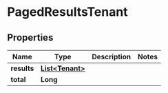 

# PagedResultsTenant


## Properties

| Name | Type | Description | Notes |
|------------ | ------------- | ------------- | -------------|
|**results** | [**List&lt;Tenant&gt;**](Tenant.md) |  |  |
|**total** | **Long** |  |  |



